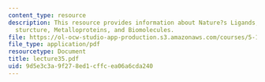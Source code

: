 ```yaml
---
content_type: resource
description: This resource provides information about Nature?s Ligands, Heme, Porphyrin
  sturcture, Metalloproteins, and Biomolecules.
file: https://ol-ocw-studio-app-production.s3.amazonaws.com/courses/5-112-principles-of-chemical-science-fall-2005/9d5e3c3a9f278ed1cffcea06a6cda240_lecture35.pdf
file_type: application/pdf
resourcetype: Document
title: lecture35.pdf
uid: 9d5e3c3a-9f27-8ed1-cffc-ea06a6cda240
---
```

